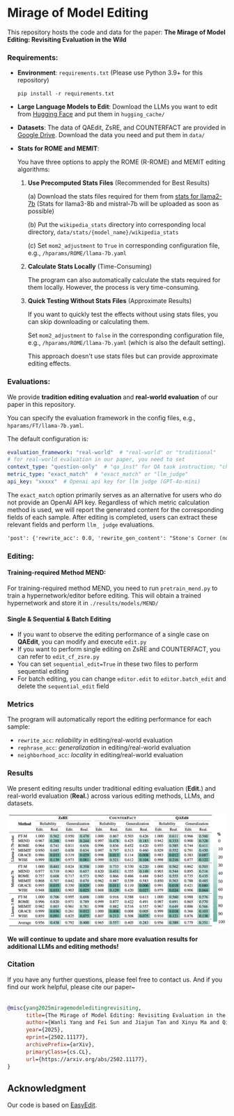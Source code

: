 # Mirage of Model Editing

This repository hosts the code and data for the paper: **The Mirage of Model Editing: Revisiting Evaluation in the Wild**



### Requirements:

- **Environment**: `requirements.txt` (Please use Python 3.9+ for this repository)

  ```shell
  pip install -r requirements.txt
  ```

- **Large Language Models to Edit**: Download the LLMs you want to edit from [Hugging Face](https://huggingface.co/) and put them in `hugging_cache/`

- **Datasets**: The data of QAEdit, ZsRE, and COUNTERFACT are provided in [Google Drive](https://drive.google.com/drive/folders/1w9r7CL_a9k3HiorfSvE-RiShHvvrshoy?usp=drive_link). Download the data you need and put them in `data/`

- **Stats for ROME and MEMIT**: 

  You have three options to apply the ROME (R-ROME) and MEMIT editing algorithms:

  1. **Use Precomputed Stats Files** (Recommended for Best Results)

     (a) Download the stats files required for them from [stats for llama2-7b](https://drive.google.com/drive/folders/1IGt7NNV-OxXqIljjr02_k0dDY50Z5N_E) (Stats for llama3-8b and mistral-7b will be uploaded as soon as possible) 

     (b) Put the `wikipedia_stats` directory into corresponding local directory, `data/stats/{model_name}/wikipedia_stats`

     (c) Set `mom2_adjustment` to `True` in corresponding configuration file, e.g., `/hparams/ROME/llama-7b.yaml`

  2. **Calculate Stats Locally** (Time-Consuming)

     The program can also automatically calculate the stats required for them locally. However, the process is very time-consuming.

  3. **Quick Testing Without Stats Files** (Approximate Results)

     If you want to quickly test the effects without using stats files, you can skip downloading or calculating them. 

     Set `mom2_adjustment` to `false` in the corresponding configuration file, e.g., `/hparams/ROME/llama-7b.yaml` (which is also the default setting). 

     This approach doesn't use stats files but can provide approximate editing effects.



### Evaluations:

We provide **tradition editing evaluation** and **real-world evaluation** of our paper in this repository.

You can specify the evaluation framework in the config files, e.g., `hparams/FT/llama-7b.yaml`.

The default configuration is:

```yaml
evaluation_framework: "real-world"  # "real-world" or "traditional"
# for real-world evaluation in our paper, you need to set
context_type: "question-only"  # "qa_inst" for QA task instruction; "chat_temp" for chat model; default config is question-only
metric_type: "exact_match"  # "exact_match" or "llm_judge"
api_key: "xxxxx"  # Openai api key for llm judge (GPT-4o-mini)
```

The `exact_match` option primarily serves as an alternative for users who do not provide an OpenAI API key. Regardless of which metric calculation method is used, we will report the generated content for the corresponding fields of each sample. After editing is completed, users can extract these relevant fields and perform `llm_ judge` evaluations.

```txt
'post': {'rewrite_acc': 0.0, 'rewrite_gen_content': "Stone's Corner (now Unionville) 1 1 1831 1831 Stone's Corner (now Unionville) Original name of Forthton 204", 'rephrase_acc': 0.0, 'rephrase_gen_content': "Stone's Corner Stone's Corner 1831 1831 12 10 100 "}
```



### Editing:

#### Training-required Method MEND:

For training-required method MEND, you need to run `pretrain_mend.py` to train a hypernetwork/editor before editing. This will obtain a trained hypernetwork and store it in `./results/models/MEND/`

#### Single & Sequential & Batch Editing

- If you want to observe the editing performance of a single case on **QAEdit**, you can modify and execute `edit.py`
- If you want to perform single editing on ZsRE and COUNTERFACT, you can refer to `edit_cf_zsre.py`
- You can set `sequential_edit=True` in these two files to perform sequential editing
- For batch editing, you can change `editor.edit` to `editor.batch_edit` and delete the `sequential_edit` field



### Metrics

The program will automatically report the editing performance for each sample:

- `rewrite_acc`: *reliability* in editing/real-world evaluation
- `rephrase_acc`: *generalization* in editing/real-world evaluation
- `neighborhood_acc`: *locality* in editing/real-world evaluation



### Results

We present editing results under traditional editing evaluation (**Edit.**) and real-world evaluation (**Real.**) across various editing methods, LLMs, and datasets.

<img src="./figs/Results.png" alt="image-20250220234018159" style="zoom:50%;" />

**We will continue to update and share more evaluation results for additional LLMs and editing methods!**



### Citation

If you have any further questions, please feel free to contact us. And if you find our work helpful, please cite our paper~

```bibtex

@misc{yang2025miragemodeleditingrevisiting,
      title={The Mirage of Model Editing: Revisiting Evaluation in the Wild}, 
      author={Wanli Yang and Fei Sun and Jiajun Tan and Xinyu Ma and Qi Cao and Dawei Yin and Huawei Shen and Xueqi Cheng},
      year={2025},
      eprint={2502.11177},
      archivePrefix={arXiv},
      primaryClass={cs.CL},
      url={https://arxiv.org/abs/2502.11177}, 
}

```



## Acknowledgment

Our code is based on [EasyEdit](https://github.com/zjunlp/EasyEdit).